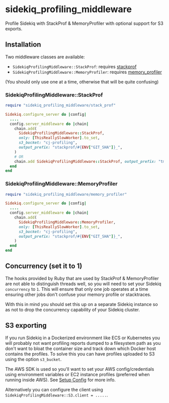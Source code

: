# sidekiq_profiling_middleware

Profile Sidekiq with StackProf & MemoryProfiler with optional support for S3 exports.

## Installation

Two middleware classes are available:

* `SidekiqProfilingMiddleware::StackProf`: requires [stackprof](https://github.com/tmm1/stackprof)
* `SidekiqProfilingMiddleware::MemoryProfiler`: requires [memory_profiler](https://github.com/SamSaffron/memory_profiler)

(You should only use one at a time, otherwise that will be quite confusing)

### SidekiqProfilingMiddleware::StackProf

```ruby
require "sidekiq_profiling_middleware/stack_prof"

Sidekiq.configure_server do |config|
  ....
  config.server_middleware do |chain|
    chain.add(
      SidekiqProfilingMiddleware::StackProf,
      only: [ThisReallySlowWorker].to_set,
      s3_bucket: "cj-profiling",
      output_prefix: "stackprof/#{ENV["GIT_SHA"]}_",
    )
    # OR
    chain.add SidekiqProfilingMiddleware::StackProf, output_prefix: "tmp/#{Rails.env}_#{ENV["GIT_SHA"]}_"
  end
end
```

### SidekiqProfilingMiddleware::MemoryProfiler

```ruby
require "sidekiq_profiling_middleware/memory_profiler"

Sidekiq.configure_server do |config|
  ....
  config.server_middleware do |chain|
    chain.add(
      SidekiqProfilingMiddleware::MemoryProfiler,
      only: [ThisReallySlowWorker].to_set,
      s3_bucket: "cj-profiling",
      output_prefix: "stackprof/#{ENV["GIT_SHA"]}_",
    )
  end
end
```

## Concurrency (set it to 1)

The hooks provided by Ruby that are used by StackProf & MemoryProfiler are not able to distinguish threads well, so you will need to set your Sidekiq `concurrency` to `1`. This will ensure that only one job operates at a time ensuring other jobs don't confuse your memory profile or stacktraces.

With this in mind you should set this up on a separate Sidekiq instance so as not to drop the concurrency capability of your Sidekiq cluster.

## S3 exporting

If you run Sidekiq in a Dockerized environment like ECS or Kubernetes you will probably not want profiling reports dumped to a filesystem path as you don't want to bloat the container size and track down which Docker host contains the profiles. To solve this you can have profiles uploaded to S3 using the option `s3_bucket`.

The AWS SDK is used so you'll want to set your AWS config/credentials using environment variables or EC2 instance profiles (preferred when running inside AWS). See [Setup Config](https://docs.aws.amazon.com/sdk-for-ruby/v3/developer-guide/setup-config.html) for more info.

Alternatively you can configure the client using `SidekiqProfilingMiddleware::S3.client = .....`.
